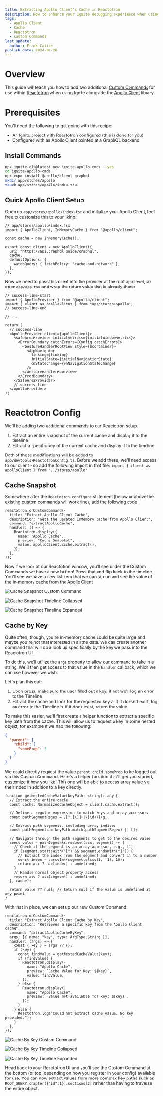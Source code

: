 ```yaml
---
title: Extracting Apollo Client's Cache in Reactotron
description: How to enhance your Ignite debugging experience when using the Apollo client with Custom Commands in Reactotron
tags:
  - Apollo Client
  - Cache
  - Reactotron
  - Custom Commands
last_update:
  author: Frank Calise
publish_date: 2024-03-26
---
```


# Overview

This guide will teach you how to add two additional [Custom Commands](https://docs.infinite.red/reactotron/custom-commands/) for use within [Reactotron](https://docs.infinite.red/reactotron/) when using Ignite alongside the [Apollo Client](https://www.apollographql.com/docs/react/) library.

# Prerequisites

You'll need the following to get going with this recipe:

- An Ignite project with Reactotron configured (this is done for you)
- Configured with an Apollo Client pointed at a GraphQL backend

## Install Commands

```bash
npx ignite-cli@latest new ignite-apollo-cmds --yes
cd ignite-apollo-cmds
npx expo install @apollo/client graphql
mkdir app/stores/apollo
touch app/stores/apollo/index.tsx
```

## Quick Apollo Client Setup

Open up `app/stores/apollo/index.tsx` and initialize your Apollo Client, feel free to customize this to your liking:

```tsx title="app/stores/apollo/index.tsx"
// app/stores/apollo/index.tsx
import { ApolloClient, InMemoryCache } from "@apollo/client";

const cache = new InMemoryCache();

export const client = new ApolloClient({
  uri: "https://api.graphql.guide/graphql",
  cache,
  defaultOptions: {
    watchQuery: { fetchPolicy: "cache-and-network" },
  },
});
```

Now we need to pass this client into the provider at the root app level, so open `app/app.tsx` and wrap the return value that is already there:

```tsx title="app/app.tsx"
// success-line-start
import { ApolloProvider } from "@apollo/client";
import { client as apolloClient } from "app/stores/apollo";
// success-line-end

// ...

return (
  // success-line
  <ApolloProvider client={apolloClient}>
    <SafeAreaProvider initialMetrics={initialWindowMetrics}>
      <ErrorBoundary catchErrors={Config.catchErrors}>
        <GestureHandlerRootView style={$container}>
          <AppNavigator
            linking={linking}
            initialState={initialNavigationState}
            onStateChange={onNavigationStateChange}
          />
        </GestureHandlerRootView>
      </ErrorBoundary>
    </SafeAreaProvider>
    // success-line
  </ApolloProvider>
);
```

# Reactotron Config

We'll be adding two additional commands to our Reactotron setup.

1. Extract an entire snapshot of the current cache and display it to the timeline
2. Extract a specific key of the current cache and display it to the timeline

Both of these modifications will be added to `app/devtools/ReactotronConfig.ts`. Before we add these, we'll need access to our client - so add the following import in that file: `import { client as apolloClient } from "../stores/apollo"`

## Cache Snapshot

Somewhere after the `Reactotron.configure` statement (below or above the existing custom commands will work fine), add the following code

```tsx title="app/devtools/ReactotronConfig.ts"
reactotron.onCustomCommand({
  title: "Extract Apollo Client Cache",
  description: "Gets the updated InMemory cache from Apollo Client",
  command: "extractApolloCache",
  handler: () => {
    Reactotron.display({
      name: "Apollo Cache",
      preview: "Cache Snapshot",
      value: apolloClient.cache.extract(),
    });
  },
});
```

Now if we look at our Reactotron window, you'll see under the Custom Commands we have a new button! Press that and flip back to the timeline. You'll see we have a new list item that we can tap on and see the value of the in-memory cache from the Apollo Client

![Cache Snapshot Custom Command](https://private-user-images.githubusercontent.com/374022/316961769-3afeba98-70e9-486a-bc98-f3cb2a18e4b3.png?jwt=eyJhbGciOiJIUzI1NiIsInR5cCI6IkpXVCJ9.eyJpc3MiOiJnaXRodWIuY29tIiwiYXVkIjoicmF3LmdpdGh1YnVzZXJjb250ZW50LmNvbSIsImtleSI6ImtleTUiLCJleHAiOjE3MTE0NzIwNjksIm5iZiI6MTcxMTQ3MTc2OSwicGF0aCI6Ii8zNzQwMjIvMzE2OTYxNzY5LTNhZmViYTk4LTcwZTktNDg2YS1iYzk4LWYzY2IyYTE4ZTRiMy5wbmc_WC1BbXotQWxnb3JpdGhtPUFXUzQtSE1BQy1TSEEyNTYmWC1BbXotQ3JlZGVudGlhbD1BS0lBVkNPRFlMU0E1M1BRSzRaQSUyRjIwMjQwMzI2JTJGdXMtZWFzdC0xJTJGczMlMkZhd3M0X3JlcXVlc3QmWC1BbXotRGF0ZT0yMDI0MDMyNlQxNjQ5MjlaJlgtQW16LUV4cGlyZXM9MzAwJlgtQW16LVNpZ25hdHVyZT03OTgxN2M3YjNlY2E1ODhkMzRkNTVmZDUwMDRjZGUxNDhhYWJmNmI5ZTE2OTljM2UxNjQwMjcxMzRkMjIzMTM3JlgtQW16LVNpZ25lZEhlYWRlcnM9aG9zdCZhY3Rvcl9pZD0wJmtleV9pZD0wJnJlcG9faWQ9MCJ9.b6kbQjn7Q24lKyyNesr4fPLv5mfs0NnXZGCwgWt9tOI)

![Cache Snapshot Timeline Collapsed](https://private-user-images.githubusercontent.com/374022/316962010-14bbca18-23dc-4603-9fec-d7d3f78b2906.png?jwt=eyJhbGciOiJIUzI1NiIsInR5cCI6IkpXVCJ9.eyJpc3MiOiJnaXRodWIuY29tIiwiYXVkIjoicmF3LmdpdGh1YnVzZXJjb250ZW50LmNvbSIsImtleSI6ImtleTUiLCJleHAiOjE3MTE0NzIwNjksIm5iZiI6MTcxMTQ3MTc2OSwicGF0aCI6Ii8zNzQwMjIvMzE2OTYyMDEwLTE0YmJjYTE4LTIzZGMtNDYwMy05ZmVjLWQ3ZDNmNzhiMjkwNi5wbmc_WC1BbXotQWxnb3JpdGhtPUFXUzQtSE1BQy1TSEEyNTYmWC1BbXotQ3JlZGVudGlhbD1BS0lBVkNPRFlMU0E1M1BRSzRaQSUyRjIwMjQwMzI2JTJGdXMtZWFzdC0xJTJGczMlMkZhd3M0X3JlcXVlc3QmWC1BbXotRGF0ZT0yMDI0MDMyNlQxNjQ5MjlaJlgtQW16LUV4cGlyZXM9MzAwJlgtQW16LVNpZ25hdHVyZT0yM2Q3ZmRkZGU0M2RkOTMwMTQ5YjZiNGVmMTQxY2YzNjE4NjEzNGI3M2VhNzA2MTJjMDc2M2ZiNTJjMDJlYmI5JlgtQW16LVNpZ25lZEhlYWRlcnM9aG9zdCZhY3Rvcl9pZD0wJmtleV9pZD0wJnJlcG9faWQ9MCJ9.9GG2mAai2ZLwOdMflyN0GoRMtdNuvMVr0KQR4ppMNlI)

![Cache Snapshot Timeline Expanded](https://private-user-images.githubusercontent.com/374022/316962193-f4444809-42a2-4e92-9f34-4fdb2f0b11c1.png?jwt=eyJhbGciOiJIUzI1NiIsInR5cCI6IkpXVCJ9.eyJpc3MiOiJnaXRodWIuY29tIiwiYXVkIjoicmF3LmdpdGh1YnVzZXJjb250ZW50LmNvbSIsImtleSI6ImtleTUiLCJleHAiOjE3MTE0NzIwNjksIm5iZiI6MTcxMTQ3MTc2OSwicGF0aCI6Ii8zNzQwMjIvMzE2OTYyMTkzLWY0NDQ0ODA5LTQyYTItNGU5Mi05ZjM0LTRmZGIyZjBiMTFjMS5wbmc_WC1BbXotQWxnb3JpdGhtPUFXUzQtSE1BQy1TSEEyNTYmWC1BbXotQ3JlZGVudGlhbD1BS0lBVkNPRFlMU0E1M1BRSzRaQSUyRjIwMjQwMzI2JTJGdXMtZWFzdC0xJTJGczMlMkZhd3M0X3JlcXVlc3QmWC1BbXotRGF0ZT0yMDI0MDMyNlQxNjQ5MjlaJlgtQW16LUV4cGlyZXM9MzAwJlgtQW16LVNpZ25hdHVyZT1hMzBkYWNhMzVhZTBiNWFhNWIwZjEzYTMxZjI0NWIyYTQ4NDgzZTYxZDQwYmYzZTU3ZTQ0MzcxNWI4NzdmZmUxJlgtQW16LVNpZ25lZEhlYWRlcnM9aG9zdCZhY3Rvcl9pZD0wJmtleV9pZD0wJnJlcG9faWQ9MCJ9.hKKPmobTwe9ymQvt17SWWlwwfWMANmnqwBND21mUwEE)

## Cache by Key

Quite often, though, you're in-memory cache could be quite large and maybe you're not that interested in all the data. We can create another command that will do a look up specifically by the key we pass into the Reactotron UI.

To do this, we'll utilize the `args` property to allow our command to take in a string. We'll then get access to that value in the `handler` callback, which we can use however we wish.

Let's plan this out:

1. Upon press, make sure the user filled out a key, if not we'll log an error to the Timeline
2. Extract the cache and look for the requested key
   a. if it doesn't exist, log an error to the Timeline
   b. if it does exist, return the value

To make this easier, we'll first create a helper function to extract a specific key path from the cache. This will allow us to request a key in some nested object, for example if we had the following:

```json
{
  "parent": {
    "child": {
      "someProp": 5
    }
  }
}
```

We could directly request the value `parent.child.someProp` to be logged out via this Custom Command. Here's a helper function that'll get you started, customize it how you like! This one will be able to access array value via their index in addition to a key directly.

```tsx title="app/devtools/ReactogronConfig.ts"
function getNestedCacheValue(keyPath: string): any {
  // Extract the entire cache
  const cache: NormalizedCacheObject = client.cache.extract();

  // Define a regular expression to match keys and array accessors
  const pathSegmentRegex = /[^.[\]]+|\[\d+\]/g;

  // Extract path segments, including array indices
  const pathSegments = keyPath.match(pathSegmentRegex) || [];

  // Navigate through the path segments to get to the desired value
  const value = pathSegments.reduce((acc, segment) => {
    // Check if the segment is an array accessor, e.g., [1]
    if (segment.startsWith("[") && segment.endsWith("]")) {
      // Extract the index from the segment and convert it to a number
      const index = parseInt(segment.slice(1, -1), 10);
      return acc ? acc[index] : undefined;
    }
    // Handle normal object property access
    return acc ? acc[segment] : undefined;
  }, cache);

  return value ?? null; // Return null if the value is undefined at any point
}
```

With that in place, we can set up our new Custom Command:

```tsx
reactotron.onCustomCommand({
  title: "Extract Apollo Client Cache by Key",
  description: "Retrieves a specific key from the Apollo Client cache",
  command: "extractApolloCacheByKey",
  args: [{ name: "key", type: ArgType.String }],
  handler: (args) => {
    const { key } = args ?? {};
    if (key) {
      const findValue = getNestedCacheValue(key);
      if (findValue) {
        Reactotron.display({
          name: "Apollo Cache",
          preview: `Cache Value for Key: ${key}`,
          value: findValue,
        });
      } else {
        Reactotron.display({
          name: "Apollo Cache",
          preview: `Value not available for key: ${key}`,
        });
      }
    } else {
      Reactotron.log("Could not extract cache value. No key provided.");
    }
  },
});
```

![Cache By Key Custom Command](https://private-user-images.githubusercontent.com/374022/316961853-2262dfc4-ce4e-409c-9ab5-3bfb0e45d788.png?jwt=eyJhbGciOiJIUzI1NiIsInR5cCI6IkpXVCJ9.eyJpc3MiOiJnaXRodWIuY29tIiwiYXVkIjoicmF3LmdpdGh1YnVzZXJjb250ZW50LmNvbSIsImtleSI6ImtleTUiLCJleHAiOjE3MTE0NzIwNjksIm5iZiI6MTcxMTQ3MTc2OSwicGF0aCI6Ii8zNzQwMjIvMzE2OTYxODUzLTIyNjJkZmM0LWNlNGUtNDA5Yy05YWI1LTNiZmIwZTQ1ZDc4OC5wbmc_WC1BbXotQWxnb3JpdGhtPUFXUzQtSE1BQy1TSEEyNTYmWC1BbXotQ3JlZGVudGlhbD1BS0lBVkNPRFlMU0E1M1BRSzRaQSUyRjIwMjQwMzI2JTJGdXMtZWFzdC0xJTJGczMlMkZhd3M0X3JlcXVlc3QmWC1BbXotRGF0ZT0yMDI0MDMyNlQxNjQ5MjlaJlgtQW16LUV4cGlyZXM9MzAwJlgtQW16LVNpZ25hdHVyZT01ZTQ5ODhiZWMzMTE5YjIyZTg5YjZlYmYyYWUxMDIzYjM4MDJkYjAxYzY3MGNhZTUwNDNjNTVmMGY2YWYwOTRkJlgtQW16LVNpZ25lZEhlYWRlcnM9aG9zdCZhY3Rvcl9pZD0wJmtleV9pZD0wJnJlcG9faWQ9MCJ9.ySP3VT-lXY_aCWtLkmTWWwASlh6ZCWlKgQ5XDgtCzPw)

![Cache By Key Timeline Collapsed](https://private-user-images.githubusercontent.com/374022/316962080-e2659614-2322-45ec-93cc-1a09123bff4c.png?jwt=eyJhbGciOiJIUzI1NiIsInR5cCI6IkpXVCJ9.eyJpc3MiOiJnaXRodWIuY29tIiwiYXVkIjoicmF3LmdpdGh1YnVzZXJjb250ZW50LmNvbSIsImtleSI6ImtleTUiLCJleHAiOjE3MTE0NzIwNjksIm5iZiI6MTcxMTQ3MTc2OSwicGF0aCI6Ii8zNzQwMjIvMzE2OTYyMDgwLWUyNjU5NjE0LTIzMjItNDVlYy05M2NjLTFhMDkxMjNiZmY0Yy5wbmc_WC1BbXotQWxnb3JpdGhtPUFXUzQtSE1BQy1TSEEyNTYmWC1BbXotQ3JlZGVudGlhbD1BS0lBVkNPRFlMU0E1M1BRSzRaQSUyRjIwMjQwMzI2JTJGdXMtZWFzdC0xJTJGczMlMkZhd3M0X3JlcXVlc3QmWC1BbXotRGF0ZT0yMDI0MDMyNlQxNjQ5MjlaJlgtQW16LUV4cGlyZXM9MzAwJlgtQW16LVNpZ25hdHVyZT1hMWQ5NTg1ZWJiMzlhZmU4MGU3YTI4OWFjYzZkNjkzMzFjMTRlNTI4ZmVkY2FlZTljOTgzZTc2NTNjYmQ4MTM3JlgtQW16LVNpZ25lZEhlYWRlcnM9aG9zdCZhY3Rvcl9pZD0wJmtleV9pZD0wJnJlcG9faWQ9MCJ9.0wJPqrXgVt0hcNdQe-2JDo42PPa47xneDw6B7UQuuls)

![Cache By Key Timeline Expanded](https://private-user-images.githubusercontent.com/374022/316962242-86966b34-ba10-46ce-931c-de5579b5f6c4.png?jwt=eyJhbGciOiJIUzI1NiIsInR5cCI6IkpXVCJ9.eyJpc3MiOiJnaXRodWIuY29tIiwiYXVkIjoicmF3LmdpdGh1YnVzZXJjb250ZW50LmNvbSIsImtleSI6ImtleTUiLCJleHAiOjE3MTE0NzIwNjksIm5iZiI6MTcxMTQ3MTc2OSwicGF0aCI6Ii8zNzQwMjIvMzE2OTYyMjQyLTg2OTY2YjM0LWJhMTAtNDZjZS05MzFjLWRlNTU3OWI1ZjZjNC5wbmc_WC1BbXotQWxnb3JpdGhtPUFXUzQtSE1BQy1TSEEyNTYmWC1BbXotQ3JlZGVudGlhbD1BS0lBVkNPRFlMU0E1M1BRSzRaQSUyRjIwMjQwMzI2JTJGdXMtZWFzdC0xJTJGczMlMkZhd3M0X3JlcXVlc3QmWC1BbXotRGF0ZT0yMDI0MDMyNlQxNjQ5MjlaJlgtQW16LUV4cGlyZXM9MzAwJlgtQW16LVNpZ25hdHVyZT0wYzEwOTEwMzJhZGYxOWQ2YTJjMmFkMDJjYjk0MjI0OTI2NjY5Y2U4NzQ1MWE1YzQxOTkzMDk5MjU1NTMwMjk3JlgtQW16LVNpZ25lZEhlYWRlcnM9aG9zdCZhY3Rvcl9pZD0wJmtleV9pZD0wJnJlcG9faWQ9MCJ9.753f3a64LCho0uMXpIrzHf5fhl1wiu3DkQqSGLSsWXo)

Head back to your Reactotron UI and you'll see the Custom Command at the bottom (or top, depending on how you register in your config) available for use. You can now extract values from more complex key paths such as `ROOT_QUERY.chapter({"id":1}).sections[2]` rather than having to traverse the entire object.
